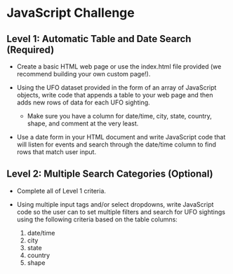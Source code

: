 # JavaScript Challenge

## Level 1: Automatic Table and Date Search (Required)


* Create a basic HTML web page or use the index.html file provided (we recommend building your own custom page!).


* Using the UFO dataset provided in the form of an array of JavaScript objects, write code that appends a table to your web page and then adds new rows of data for each UFO sighting.

  * Make sure you have a column for date/time, city, state, country, shape, and comment at the very least.



* Use a date form in your HTML document and write JavaScript code that will listen for events and search through the date/time column to find rows that match user input.



## Level 2: Multiple Search Categories (Optional)


* Complete all of Level 1 criteria.


* Using multiple input tags and/or select dropdowns, write JavaScript code so the user can to set multiple filters and search for UFO sightings using the following criteria based on the table columns:

  1. date/time
  2. city
  3. state
  4. country
  5. shape
